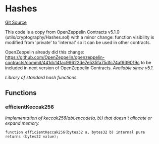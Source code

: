 # Hashes
[Git Source](https://github.com/agglayer/agglayer-contracts/blob/856b421eef55a77f98f6fed45beb5ed8e3023c16/contracts/lib/Hashes.sol)

This code is a copy from OpenZeppelin Contracts v5.1.0 (utils/cryptography/Hashes.sol) with a minor change:
function visibility is modified from 'private' to 'internal' so it can be used in other contracts.

OpenZeppelin already did this change: https://github.com/OpenZeppelin/openzeppelin-contracts/commit/441dc141ac99622de7e535fa75dfc74af939019c
to be included in next version of OpenZeppelin Contracts.
_Available since v5.1._

*Library of standard hash functions.*


## Functions
### efficientKeccak256

*Implementation of keccak256(abi.encode(a, b)) that doesn't allocate or expand memory.*


```solidity
function efficientKeccak256(bytes32 a, bytes32 b) internal pure returns (bytes32 value);
```

